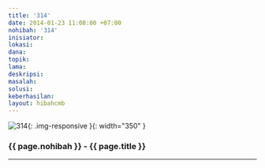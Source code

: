 ```yaml
---
title: '314'
date: 2014-01-23 11:08:00 +07:00
nohibah: '314'
inisiator:
lokasi:
dana:
topik:
lama:
deskripsi:
masalah:
solusi:
keberhasilan:
layout: hibahcmb
---
```


![314](/static/img/hibahcmb/314.png){: .img-responsive }{: width="350" }

### {{ page.nohibah }} - {{ page.title }}

---
